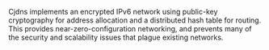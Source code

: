 Cjdns implements an encrypted IPv6 network using public-key cryptography for address allocation and a distributed hash table for routing. This provides near-zero-configuration networking, and prevents many of the security and scalability issues that plague existing networks.
